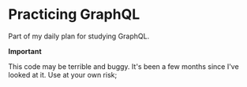 # Practicing GraphQL

Part of my daily plan for studying GraphQL.

**Important**

This code may be terrible and buggy. It's been a few months since I've looked at it. Use at your own risk;
